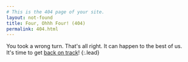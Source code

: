 ```yaml
---
# This is the 404 page of your site.
layout: not-found
title: Four, Ohhh Four! (404)
permalink: 404.html
---
```


You took a wrong turn. That's all right. It can happen to the best of us.  
It's time to get [back on track](/)!
{:.lead}
